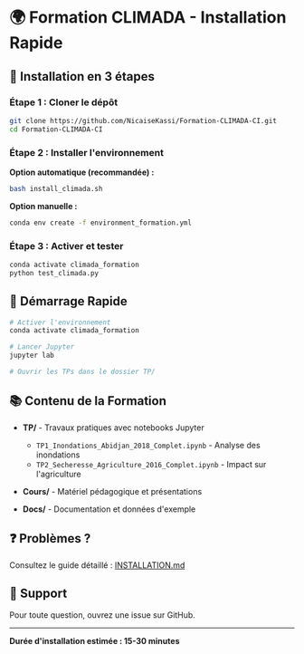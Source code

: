 # 🌍 Formation CLIMADA - Installation Rapide

## 🎯 Installation en 3 étapes

### Étape 1 : Cloner le dépôt

```bash
git clone https://github.com/NicaiseKassi/Formation-CLIMADA-CI.git
cd Formation-CLIMADA-CI
```

### Étape 2 : Installer l'environnement

**Option automatique (recommandée) :**

```bash
bash install_climada.sh
```

**Option manuelle :**

```bash
conda env create -f environment_formation.yml
```

### Étape 3 : Activer et tester

```bash
conda activate climada_formation
python test_climada.py
```

## 🚀 Démarrage Rapide

```bash
# Activer l'environnement
conda activate climada_formation

# Lancer Jupyter
jupyter lab

# Ouvrir les TPs dans le dossier TP/
```

## 📚 Contenu de la Formation

- **TP/** - Travaux pratiques avec notebooks Jupyter
  - `TP1_Inondations_Abidjan_2018_Complet.ipynb` - Analyse des inondations
  - `TP2_Secheresse_Agriculture_2016_Complet.ipynb` - Impact sur l'agriculture
- **Cours/** - Matériel pédagogique et présentations

- **Docs/** - Documentation et données d'exemple

## ❓ Problèmes ?

Consultez le guide détaillé : [INSTALLATION.md](INSTALLATION.md)

## 📧 Support

Pour toute question, ouvrez une issue sur GitHub.

---

**Durée d'installation estimée : 15-30 minutes**
